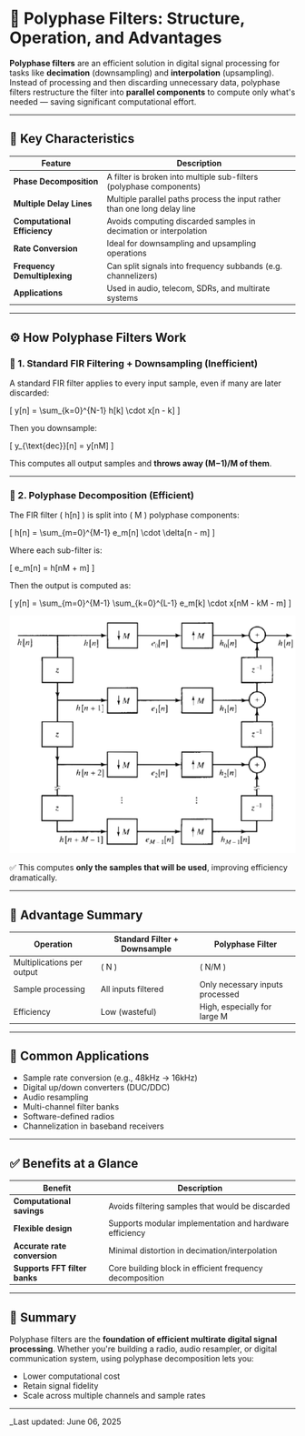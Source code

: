 # 🔄 Polyphase Filters: Structure, Operation, and Advantages

**Polyphase filters** are an efficient solution in digital signal processing for tasks like **decimation** (downsampling) and **interpolation** (upsampling). Instead of processing and then discarding unnecessary data, polyphase filters restructure the filter into **parallel components** to compute only what's needed — saving significant computational effort.

---

## 🔧 Key Characteristics

| Feature                 | Description                                                                 |
|-------------------------|-----------------------------------------------------------------------------|
| **Phase Decomposition** | A filter is broken into multiple sub-filters (polyphase components)         |
| **Multiple Delay Lines**| Multiple parallel paths process the input rather than one long delay line   |
| **Computational Efficiency** | Avoids computing discarded samples in decimation or interpolation           |
| **Rate Conversion**     | Ideal for downsampling and upsampling operations                           |
| **Frequency Demultiplexing** | Can split signals into frequency subbands (e.g. channelizers)            |
| **Applications**        | Used in audio, telecom, SDRs, and multirate systems                         |

---

## ⚙️ How Polyphase Filters Work

### 🔹 1. Standard FIR Filtering + Downsampling (Inefficient)

A standard FIR filter applies to every input sample, even if many are later discarded:

\[
y[n] = \sum_{k=0}^{N-1} h[k] \cdot x[n - k]
\]

Then you downsample:

\[
y_{\text{dec}}[n] = y[nM]
\]

This computes all output samples and **throws away (M−1)/M of them**.

---

### 🔹 2. Polyphase Decomposition (Efficient)

The FIR filter \( h[n] \) is split into \( M \) polyphase components:

\[
h[n] = \sum_{m=0}^{M-1} e_m[n] \cdot \delta[n - m]
\]

Where each sub-filter is:

\[
e_m[n] = h[nM + m]
\]

Then the output is computed as:

\[
y[n] = \sum_{m=0}^{M-1} \sum_{k=0}^{L-1} e_m[k] \cdot x[nM - kM - m]
\]

![Alt text](images/Polyphase_decomposition.png)

✅ This computes **only the samples that will be used**, improving efficiency dramatically.

---

## 🧮 Advantage Summary

| Operation                  | Standard Filter + Downsample         | Polyphase Filter                          |
|---------------------------|---------------------------------------|-------------------------------------------|
| Multiplications per output| \( N \)                               | \( N/M \)                                 |
| Sample processing         | All inputs filtered                   | Only necessary inputs processed           |
| Efficiency                | Low (wasteful)                        | High, especially for large M              |

---

## 🧪 Common Applications

- Sample rate conversion (e.g., 48kHz → 16kHz)
- Digital up/down converters (DUC/DDC)
- Audio resampling
- Multi-channel filter banks
- Software-defined radios
- Channelization in baseband receivers

---

## ✅ Benefits at a Glance

| Benefit                      | Description                                                                 |
|-----------------------------|-----------------------------------------------------------------------------|
| **Computational savings**   | Avoids filtering samples that would be discarded                           |
| **Flexible design**         | Supports modular implementation and hardware efficiency                    |
| **Accurate rate conversion**| Minimal distortion in decimation/interpolation                             |
| **Supports FFT filter banks** | Core building block in efficient frequency decomposition                  |

---

## 🧠 Summary

Polyphase filters are the **foundation of efficient multirate digital signal processing**. Whether you're building a radio, audio resampler, or digital communication system, using polyphase decomposition lets you:

- Lower computational cost
- Retain signal fidelity
- Scale across multiple channels and sample rates


---
_Last updated: June 06, 2025
